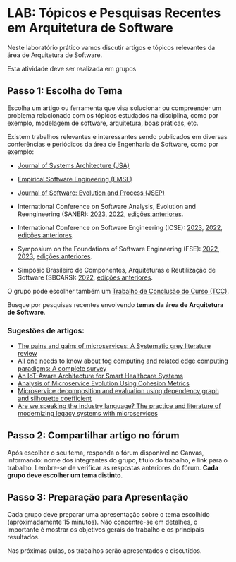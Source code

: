 # LAB: Tópicos e Pesquisas Recentes em Arquitetura de Software

Neste laboratório prático vamos discutir artigos e tópicos relevantes da área de Arquitetura de Software.

Esta atividade deve ser realizada em grupos

## Passo 1: Escolha do Tema

Escolha um artigo ou ferramenta que visa solucionar ou compreender um problema relacionado com os tópicos estudados na disciplina, como por exemplo, modelagem de software, arquitetura, boas práticas, etc. 

Existem trabalhos relevantes e interessantes sendo publicados em diversas conferências e periódicos da área de Engenharia de Software, como por exemplo:

* [Journal of Systems Architecture (JSA)](https://www.sciencedirect.com/journal/journal-of-systems-architecture)

* [Empirical Software Engineering (EMSE)](https://www.springer.com/journal/10664)

* [Journal of Software: Evolution and Process (JSEP)](https://onlinelibrary.wiley.com/journal/20477481)

* International Conference on Software Analysis, Evolution and Reengineering (SANER): [2023](https://saner2023.must.edu.mo/), [2022](https://saner2022.uom.gr/), [edições anteriores](https://ieeexplore.ieee.org/xpl/conhome/1831544/all-proceedings).

* International Conference on Software Engineering (ICSE): [2023](https://conf.researchr.org/home/icse-2023), [2022](https://conf.researchr.org/home/icse-2022), [edições anteriores](https://ieeexplore.ieee.org/xpl/conhome/1000691/all-proceedings).

* Symposium on the Foundations of Software Engineering (FSE): [2022](https://2022.esec-fse.org/), [2023](https://conf.researchr.org/home/fse-2023), [edições anteriores](https://dl.acm.org/conference/fse).

* Simpósio Brasileiro de Componentes, Arquiteturas e Reutilização de Software (SBCARS): [2022](https://cbsoft2022.facom.ufu.br/artigos.php?evento=sbcars), [edições anteriores](https://sol.sbc.org.br/index.php/sbcars/issue/archive).

O grupo pode escolher também um [Trabalho de Conclusão do Curso (TCC)](https://github.com/ICEI-PUC-Minas-PPLES-TI/TCC-ES-Catalogue).

Busque por pesquisas recentes envolvendo **temas da área de Arquitetura de Software**. 

### Sugestões de artigos:

* [The pains and gains of microservices: A Systematic grey literature review](https://doi.org/10.1016/j.jss.2018.09.082)
* [All one needs to know about fog computing and related edge computing paradigms: A complete survey](https://doi.org/10.1016/j.sysarc.2019.02.009)
* [An IoT-Aware Architecture for Smart Healthcare Systems](https://doi.org/10.1109/JIOT.2015.2417684)
* [Analysis of Microservice Evolution Using Cohesion Metrics](https://sol.sbc.org.br/index.php/sbcars/article/view/22011)
* [Microservice decomposition and evaluation using dependency graph and silhouette coefficient](https://sol.sbc.org.br/index.php/sbcars/article/view/18874)
* [Are we speaking the industry language? The practice and literature of modernizing legacy systems with microservices](https://sol.sbc.org.br/index.php/sbcars/article/view/18875)
  
## Passo 2: Compartilhar artigo no fórum

Após escolher o seu tema, responda o fórum disponível no Canvas, informando: nome dos integrantes do grupo, título do trabalho, e link para o trabalho. Lembre-se de verificar as respostas anteriores do fórum. **Cada grupo deve escolher um tema distinto**.

## Passo 3: Preparação para Apresentação

Cada grupo deve preparar uma apresentação sobre o tema escolhido (aproximadamente 15 minutos). Não concentre-se em detalhes, o importante é mostrar os objetivos gerais do trabalho e os principais resultados.

Nas próximas aulas, os trabalhos serão apresentados e discutidos.
